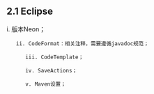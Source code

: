 ## 2.1 Eclipse

i. 版本Neon；

```
   ii. CodeFormat：相关注释，需要遵循javadoc规范；

      iii. CodeTemplate；

      iv. SaveActions；

      v. Maven设置；
```



